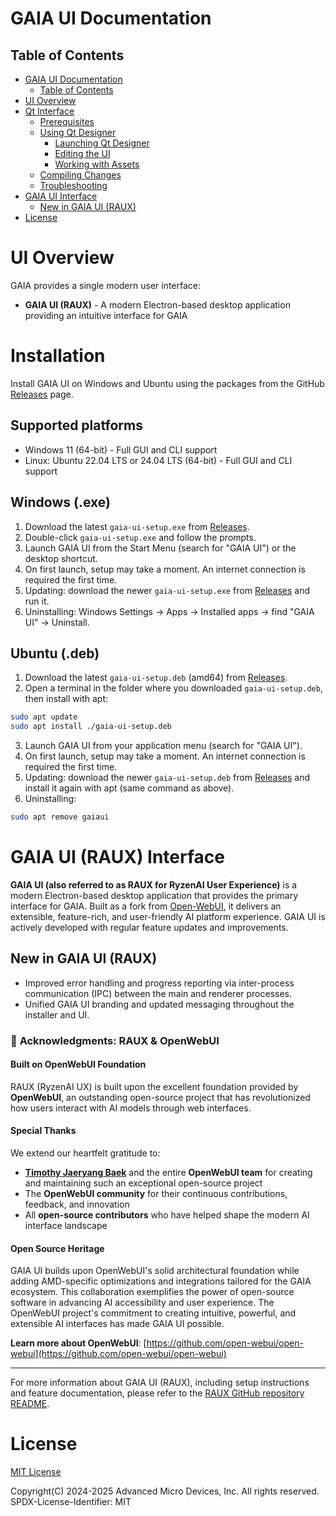 # GAIA UI Documentation

## Table of Contents
- [GAIA UI Documentation](#gaia-ui-documentation)
  - [Table of Contents](#table-of-contents)
- [UI Overview](#ui-overview)
- [Qt Interface](#qt-interface)
  - [Prerequisites](#prerequisites)
  - [Using Qt Designer](#using-qt-designer)
    - [Launching Qt Designer](#launching-qt-designer)
    - [Editing the UI](#editing-the-ui)
    - [Working with Assets](#working-with-assets)
  - [Compiling Changes](#compiling-changes)
  - [Troubleshooting](#troubleshooting)
- [GAIA UI Interface](#raux-interface)
  - [New in GAIA UI (RAUX)](#new-in-gaia-beta-raux)
- [License](#license)

# UI Overview

GAIA provides a single modern user interface:
- **GAIA UI (RAUX)** - A modern Electron-based desktop application providing an intuitive interface for GAIA

# Installation

Install GAIA UI on Windows and Ubuntu using the packages from the GitHub [Releases](https://github.com/amd/gaia/releases) page.

## Supported platforms
- Windows 11 (64-bit) - Full GUI and CLI support
- Linux: Ubuntu 22.04 LTS or 24.04 LTS (64-bit) - Full GUI and CLI support

## Windows (.exe)
1. Download the latest `gaia-ui-setup.exe` from [Releases](https://github.com/amd/gaia/releases).
2. Double-click `gaia-ui-setup.exe` and follow the prompts.
3. Launch GAIA UI from the Start Menu (search for "GAIA UI") or the desktop shortcut.
4. On first launch, setup may take a moment. An internet connection is required the first time.
5. Updating: download the newer `gaia-ui-setup.exe` from [Releases](https://github.com/amd/gaia/releases) and run it.
6. Uninstalling: Windows Settings → Apps → Installed apps → find "GAIA UI" → Uninstall.

## Ubuntu (.deb)
1. Download the latest `gaia-ui-setup.deb` (amd64) from [Releases](https://github.com/amd/gaia/releases).
2. Open a terminal in the folder where you downloaded `gaia-ui-setup.deb`, then install with apt:
```bash
sudo apt update
sudo apt install ./gaia-ui-setup.deb
```
3. Launch GAIA UI from your application menu (search for "GAIA UI").
4. On first launch, setup may take a moment. An internet connection is required the first time.
5. Updating: download the newer `gaia-ui-setup.deb` from [Releases](https://github.com/amd/gaia/releases) and install it again with apt (same command as above).
6. Uninstalling:
```bash
sudo apt remove gaiaui
```

# GAIA UI (RAUX) Interface

**GAIA UI (also referred to as RAUX for RyzenAI User Experience)** is a modern Electron-based desktop application that provides the primary interface for GAIA. Built as a fork from [Open-WebUI](https://github.com/open-webui/open-webui), it delivers an extensible, feature-rich, and user-friendly AI platform experience. GAIA UI is actively developed with regular feature updates and improvements.

## New in GAIA UI (RAUX)
- Improved error handling and progress reporting via inter-process communication (IPC) between the main and renderer processes.
- Unified GAIA UI branding and updated messaging throughout the installer and UI.

### 🙏 **Acknowledgments: RAUX & OpenWebUI**

#### **Built on OpenWebUI Foundation**

RAUX (RyzenAI UX) is built upon the excellent foundation provided by **OpenWebUI**, an outstanding open-source project that has revolutionized how users interact with AI models through web interfaces.

#### **Special Thanks**

We extend our heartfelt gratitude to:

- **[Timothy Jaeryang Baek](https://github.com/tjbck)** and the entire **OpenWebUI team** for creating and maintaining such an exceptional open-source project
- The **OpenWebUI community** for their continuous contributions, feedback, and innovation
- All **open-source contributors** who have helped shape the modern AI interface landscape

#### **Open Source Heritage**

GAIA UI builds upon OpenWebUI's solid architectural foundation while adding AMD-specific optimizations and integrations tailored for the GAIA ecosystem. This collaboration exemplifies the power of open-source software in advancing AI accessibility and user experience. The OpenWebUI project's commitment to creating intuitive, powerful, and extensible AI interfaces has made GAIA UI possible. 

**Learn more about OpenWebUI**: [https://github.com/open-webui/open-webui](https://github.com/open-webui/open-webui)

---

For more information about GAIA UI (RAUX), including setup instructions and feature documentation, please refer to the [RAUX GitHub repository README](https://github.com/aigdat/raux/blob/main/README.md).

# License

[MIT License](../LICENSE.md)

Copyright(C) 2024-2025 Advanced Micro Devices, Inc. All rights reserved.
SPDX-License-Identifier: MIT
